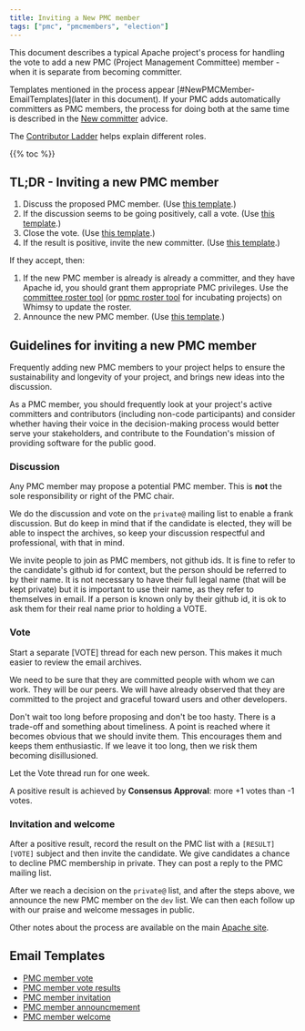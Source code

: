 ```yaml
---
title: Inviting a New PMC member
tags: ["pmc", "pmcmembers", "election"]
---
```


This document describes a typical Apache project's process for handling the
vote to add a new PMC (Project Management Committee) member - when it is
separate from becoming committer.

Templates mentioned in the process appear [#NewPMCMember-EmailTemplates](later in 
this document). If your PMC adds automatically committers as PMC members, the process
for doing both at the same time is described in the [New 
committer](https://community.apache.org/newcommitter.html) advice.

The [Contributor Ladder](https://community.apache.org/contributor-ladder.html) helps 
explain different roles.

{{% toc %}}

<a name="NewPMCMember-Summary"></a>
## TL;DR - Inviting a new PMC member

1. Discuss the proposed PMC member.  (Use [this template](templates/pmc-member-discuss.txt).)
1. If the discussion seems to be going positively, call a vote. (Use
   [this template](templates/pmc-member-vote.txt).)
1. Close the vote. (Use [this template](templates/pmc-member-results.txt).)
1. If the result is positive, invite the new committer. (Use [this
   template](templates/pmc-member-invite.txt).)

If they accept, then:

1. If the new PMC member is already is already a committer, and they have Apache id,
   you should grant them appropriate PMC privileges. Use the 
   [committee roster tool](https://whimsy.apache.org/roster/committee/) (or
   [ppmc roster tool](https://whimsy.apache.org/roster/ppmc/) for
   incubating projects) on Whimsy to update the roster.
1. Announce the new PMC member. (Use [this
   template](templates/pmc-member-announce.txt).)

<a name="#NewPMCMemberGuidelines"></a>
## Guidelines for inviting a new PMC member

Frequently adding new PMC members to your project helps to ensure the
sustainability and longevity of your project, and brings new ideas into
the discussion.

As a PMC member, you should frequently look at your
project's active committers and contributors (including non-code
participants) and consider whether having their voice in the
decision-making process would better serve your stakeholders, and
contribute to the Foundation's mission of providing software for the
public good.

<a name="NewPMCMember-Discussion"></a>
### Discussion

Any PMC member may propose a potential PMC member.
This is **not** the sole responsibility or right of the PMC chair.

We do the discussion and vote on the `private@` mailing list to enable a frank
discussion. But do keep in mind that if the candidate is elected, they
will be able to inspect the archives, so keep your discussion respectful
and professional, with that in mind.

We invite people to join as PMC members, not github ids. It is
fine to refer to the candidate's github id for context, but the person should
be referred to by their name. It is not necessary to have their full legal
name (that will be kept private) but it is important to use their name, as
they refer to themselves in email. If a person is known only by their github
id, it is ok to ask them for their real name prior to holding a VOTE.

### Vote

Start a separate [VOTE] thread for each new person. This makes it much easier
to review the email archives.

We need to be sure that they are committed people with whom we can work.
They will be our peers. We will have already observed that they are
committed to the project and graceful toward users and other developers.

Don't wait too long before proposing and don't be too hasty. There is a
trade-off and something about timeliness. A point is reached where it
becomes obvious that we should invite them. This encourages them and keeps
them enthusiastic. If we leave it too long, then we risk them becoming
disillusioned.

Let the Vote thread run for one week.

A positive result is achieved by **Consensus Approval**: more +1 votes
than -1 votes.

### Invitation and welcome

After a positive result, record the result on the PMC list with a `[RESULT][VOTE]` subject
and then invite the candidate. We give candidates a chance to decline PMC membership in private.
They can post a reply to the PMC mailing list.

After we reach a decision on the `private@` list, and after the steps above, we
announce the new PMC member on the `dev` list. We can then each follow up with
our praise and welcome messages in public.

Other notes about the process are available on the main [Apache site](https://www.apache.org/dev/pmc.html#newpmcmember).

<a name="NewPMCMember-EmailTemplates"></a>
## Email Templates

* [PMC member vote](templates/pmc-member-vote.txt)
* [PMC member vote results](templates/pmc-member-results.txt)
* [PMC member invitation](templates/pmc-member-invite.txt)
* [PMC member announcmement](templates/pmc-member-announce.txt)
* [PMC member welcome](templates/pmc-member-welcome.txt)

